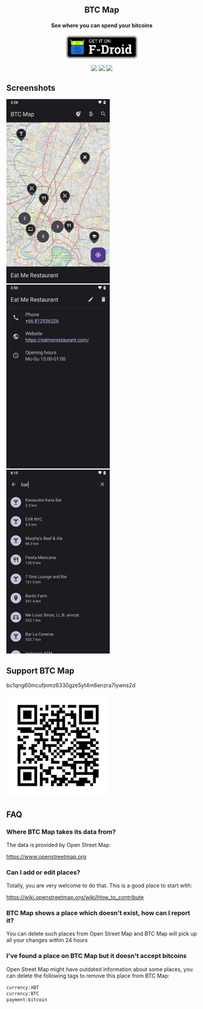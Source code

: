 <h2 align="center"><b>BTC Map</b></h2>
<h4 align="center">See where you can spend your bitcoins</h4>

<p align="center">
  <a href="https://f-droid.org/packages/org.btcmap/">
    <img src="graphics/get-it-on-fdroid.svg" alt="Get it on F-Droid" height="60">
  </a>
</p>

<p align="center">
<a href="https://github.com/bubelov/btcmap-android/releases" alt="GitHub release"><img src="https://img.shields.io/github/release/bubelov/btcmap-android.svg" ></a>
<a href="https://www.gnu.org/licenses/gpl-3.0" alt="License: GPLv3"><img src="https://img.shields.io/badge/License-GPL%20v3-blue.svg"></a>
<a href="https://github.com/bubelov/btcmap-android/actions" alt="Build Status"><img src="https://github.com/bubelov/btcmap-android/workflows/CI/badge.svg?branch=master&event=push"></a>
</p>

## Screenshots

<div>
<img alt="" src="fastlane/metadata/android/en-US/images/phoneScreenshots/1.jpg" width="273">
<img alt="" src="fastlane/metadata/android/en-US/images/phoneScreenshots/2.jpg" width="273">
<img alt="" src="fastlane/metadata/android/en-US/images/phoneScreenshots/3.jpg" width="273">
</div>

## Support BTC Map

bc1qng60mcufjnmz6330gze5yt4m6enzra7lywns2d

<img src="app/src/main/res/drawable-nodpi/btc_address.png" width="273">

## FAQ

### Where BTC Map takes its data from?

The data is provided by Open Street Map:

https://www.openstreetmap.org

### Can I add or edit places?

Totally, you are very welcome to do that. This is a good place to start with: 

https://wiki.openstreetmap.org/wiki/How_to_contribute

### BTC Map shows a place which doesn't exist, how can I report it?

You can delete such places from Open Street Map and BTC Map will pick up all your changes within 24 hours

### I've found a place on BTC Map but it doesn't accept bitcoins

Open Street Map might have outdated information about some places, you can delete the following tags to remove this place from BTC Map:

```
currency:XBT
currency:BTC
payment:bitcoin
```
